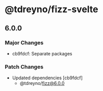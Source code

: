 # @tdreyno/fizz-svelte

## 6.0.0

### Major Changes

- cb9fdcf: Separate packages

### Patch Changes

- Updated dependencies [cb9fdcf]
  - @tdreyno/fizz@6.0.0
